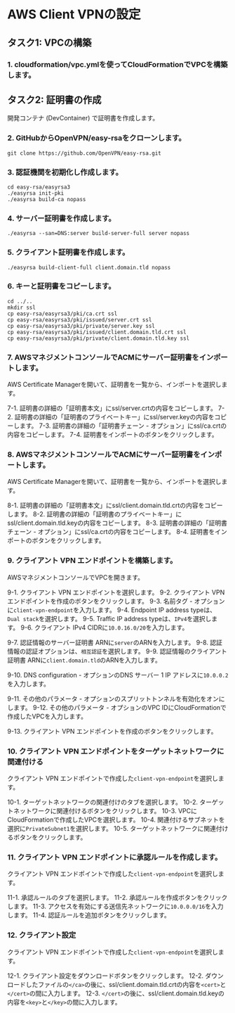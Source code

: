AWS Client VPNの設定
===

## タスク1: VPCの構築

### 1. cloudformation/vpc.ymlを使ってCloudFormationでVPCを構築します。

## タスク2: 証明書の作成

開発コンテナ (DevContainer) で証明書を作成します。

### 2. GitHubからOpenVPN/easy-rsaをクローンします。

```
git clone https://github.com/OpenVPN/easy-rsa.git
```

### 3. 認証機関を初期化し作成します。

```
cd easy-rsa/easyrsa3
./easyrsa init-pki
./easyrsa build-ca nopass
```

### 4. サーバー証明書を作成します。

```
./easyrsa --san=DNS:server build-server-full server nopass
```

### 5. クライアント証明書を作成します。

```
./easyrsa build-client-full client.domain.tld nopass
```

### 6. キーと証明書をコピーします。

```
cd ../..
mkdir ssl
cp easy-rsa/easyrsa3/pki/ca.crt ssl
cp easy-rsa/easyrsa3/pki/issued/server.crt ssl
cp easy-rsa/easyrsa3/pki/private/server.key ssl
cp easy-rsa/easyrsa3/pki/issued/client.domain.tld.crt ssl
cp easy-rsa/easyrsa3/pki/private/client.domain.tld.key ssl
```

### 7. AWSマネジメントコンソールでACMにサーバー証明書をインポートします。

AWS Certificate Managerを開いて、証明書を一覧から、インポートを選択します。

7-1. 証明書の詳細の「証明書本文」にssl/server.crtの内容をコピーします。
7-2. 証明書の詳細の「証明書のプライベートキー」にssl/server.keyの内容をコピーします。
7-3. 証明書の詳細の「証明書チェーン - オプション」にssl/ca.crtの内容をコピーします。
7-4. 証明書をインポートのボタンをクリックします。

### 8. AWSマネジメントコンソールでACMにサーバー証明書をインポートします。

AWS Certificate Managerを開いて、証明書を一覧から、インポートを選択します。

8-1. 証明書の詳細の「証明書本文」にssl/client.domain.tld.crtの内容をコピーします。
8-2. 証明書の詳細の「証明書のプライベートキー」にssl/client.domain.tld.keyの内容をコピーします。
8-3. 証明書の詳細の「証明書チェーン - オプション」にssl/ca.crtの内容をコピーします。
8-4. 証明書をインポートのボタンをクリックします。

### 9. クライアント VPN エンドポイントを構築します。

AWSマネジメントコンソールでVPCを開きます。

9-1. クライアント VPN エンドポイントを選択します。
9-2. クライアント VPN エンドポイントを作成のボタンをクリックします。
9-3. 名前タグ - オプションに`client-vpn-endpoint`を入力します。
9-4. Endpoint IP address typeは、`Dual stack`を選択します。
9-5. Traffic IP address typeは、`IPv4`を選択します。
9-6. クライアント IPv4 CIDRに`10.0.16.0/20`を入力します。

9-7. 認証情報のサーバー証明書 ARNに`server`のARNを入力します。
9-8. 認証情報の認証オプションは、`相互認証`を選択します。
9-9. 認証情報のクライアント証明書 ARNに`client.domain.tld`のARNを入力します。

9-10. DNS configuration - オプションのDNS サーバー 1 IP アドレスに`10.0.0.2`を入力します。

9-11. その他のパラメータ - オプションのスプリットトンネルを有効化をオンにします。
9-12. その他のパラメータ - オプションのVPC IDにCloudFormationで作成したVPCを入力します。

9-13. クライアント VPN エンドポイントを作成のボタンをクリックします。

### 10. クライアント VPN エンドポイントをターゲットネットワークに関連付ける

クライアント VPN エンドポイントで作成した`client-vpn-endpoint`を選択します。

10-1. ターゲットネットワークの関連付けのタブを選択します。
10-2. ターゲットネットワークに関連付けるボタンをクリックします。
10-3. VPCにCloudFormationで作成したVPCを選択します。
10-4. 関連付けるサブネットを選択に`PrivateSubnet1`を選択します。
10-5. ターゲットネットワークに関連付けるボタンをクリックします。

### 11. クライアント VPN エンドポイントに承認ルールを作成します。

クライアント VPN エンドポイントで作成した`client-vpn-endpoint`を選択します。

11-1. 承認ルールのタブを選択します。
11-2. 承認ルールを作成ボタンをクリックします。
11-3. アクセスを有効にする送信先ネットワークに`10.0.0.0/16`を入力します。
11-4. 認証ルールを追加ボタンをクリックします。

### 12. クライアント設定

クライアント VPN エンドポイントで作成した`client-vpn-endpoint`を選択します。

12-1. クライアント設定をダウンロードボタンをクリックします。
12-2. ダウンロードしたファイルの`</ca>`の後に、ssl/client.domain.tld.crtの内容を`<cert>`と`</cert>`の間に入力します。
12-3. `</cert>`の後に、ssl/client.domain.tld.keyの内容を`<key>`と`</key>`の間に入力します。
